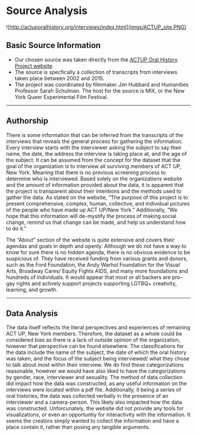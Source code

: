 # Source Analysis

![http://actuporalhistory.org/interviews/index.html](imgs/ACTUP_site.PNG)

## Basic Source Information

* Our chosen source was taken directly from the [ACTUP Oral History Project website](http://actuporalhistory.org).
* The source is specfically a collection of transcripts from interviews taken place between 2002 and 2015.
* The project was coordinated by filmmaker Jim Hubbard and Humanities Professor Sarah Schulman. The host for the source is MIX, or the New York Queer Experimental Film Festival. 

---

## Authorship


There is some information that can be inferred from the transcripts of the interviews that reveals the general process for gathering the
information. Every interview starts with the interviewer asking the subject to say their name, the date, the address the interview
is taking place at, and the age of the subject. It can be assumed from the concept for the dataset that the goal of the organization is
to interview all surviving members of ACT UP, New York. Meaning that there is no previous screening process to determine who is
interviewed. Based solely on the organizations website and the amount of information provided about the data, it is apparent that the
project is transparent about their intentions and the methods used to gather the data. As stated on the website, “The purpose of this
project is to present comprehensive, complex, human, collective, and individual pictures of the people who have made up ACT UP/New
York.” Additionally, “We hope that this information will de-mystify the process of making social change, remind us that change can be
made, and help us understand how to do it.” 

The “About” section of the website is quite extensive and covers their agendas and goals in depth and openly. Although we do not have
a way to know for sure there is no hidden agenda, there is no obvious evidence to be suspicious of. They have received funding from
various grants and donors, such as the Ford Foundation, the Andy Warhol Foundation for the Visual Arts, Broadway Cares/ Equity Fights
AIDS, and many more foundations and hundreds of individuals. It would appear that most or all backers are pro-gay rights and actively
support projects supporting LGTBQ+ creativity, learning, and growth.

---

## Data Analysis

The data itself reflects the literal perspectives and experiences of remaining ACT UP, New York members. Therefore, the dataset as a whole could be considered bias as there is a lack of outside opinion of the organization, however that perspective can be found elsewhere. The classifications for the data include the name of the subject, the date of which the oral history was taken, and the focus of the subject being interviewed/ what they chose to talk about most within their interview. We do find these categorizations reasonable, however we would have also liked to have the categorizations by gender, race, interviewer and sexuality. The method of data collection did impact how the data was constructed, as any useful information on the interviews were located within a pdf file. Additionally, it being a series of oral histories, the data was collected verbally in the presence of an interviewer and a camera-person. This likely also impacted how the data was constructed. Unforcunately, the website did not provide any tools for visualizations, or even an opportuntiy for interactivity with the information. It seems the creators simply wanted to collect the information and have a place contain it, rather than posing any tangible arguments.
